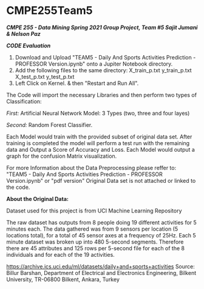 # CMPE255Team5
***CMPE 255 - Data Mining Spring 2021 Group Project, Team #5
Sajit Jumani & Nelson Paz***

***CODE Evaluation***

1) Download and Upload "TEAM5 - Daily And Sports Activities Prediction - PROFESSOR Version.ipynb" onto a Jupiter Notebook directory. 
2) Add the following files to the same directory:
     X_train_p.txt
     y_train_p.txt
     X_test_p.txt
     y_test_p.txt
3) Left Click on Kernel. & then "Restart and Run All". 

The Code will import the necessary Libraries and then perform two types of Classification: 

_First:_ Artificial Neural Network Model: 3 Types (two, three and four layes)

_Second:_ Random Forest Classifier. 

Each Model would train with the provided subset of original data set. 
After training is completed the model will perform a test run with the remaining data and Output a Score of Accuracy and Loss. 
Each Model would output a graph for the confusion Matrix visualization. 

For more Information about the Data Preprocessing please reffer to: 
"TEAM5 - Daily And Sports Activities Prediction - PROFESSOR Version.ipynb" or "pdf version"
Original Data set is not attached or linked to the code. 

**About the Original Data:** 

Dataset used for this project is from UCI Machine Learning Repository

The raw dataset has outputs from 8 people doing 19 different activities for 5 minutes each.
The data gathered was from 9 sensors per location (5 locations total), for a total of 45 sensor 
axes at a frequency of 25Hz. Each 5 minute dataset was broken up into 480 5-second 
segments. Therefore there are 45 attributes and 125 rows per 5-second file for each of the 8 
individuals and for each of the 19 activities. 

https://archive.ics.uci.edu/ml/datasets/daily+and+sports+activities
Source:
Billur Barshan,
Department of Electrical and Electronics Engineering, Bilkent University, TR-06800 Bilkent, Ankara, Turkey
